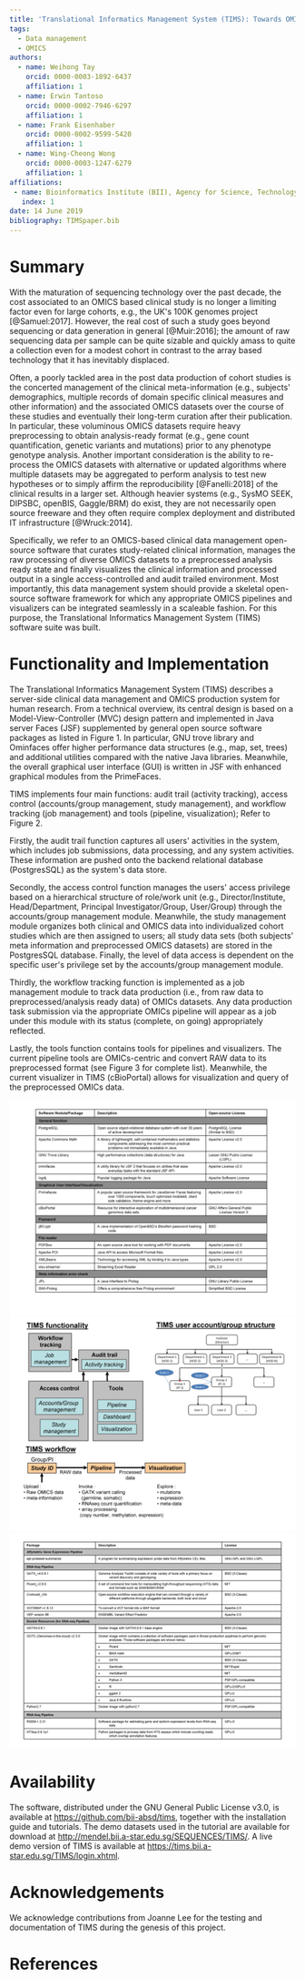 ```yaml
---
title: 'Translational Informatics Management System (TIMS): Towards OMICS based clinical data management for long term curation of clinical studies'
tags:
  - Data management
  - OMICS
authors:
  - name: Weihong Tay
    orcid: 0000-0003-1892-6437
    affiliation: 1
  - name: Erwin Tantoso
    orcid: 0000-0002-7946-6297
    affiliation: 1
  - name: Frank Eisenhaber
    orcid: 0000-0002-9599-5420
    affiliation: 1
  - name: Wing-Cheong Wong
    orcid: 0000-0003-1247-6279
    affiliation: 1
affiliations:
 - name: Bioinformatics Institute (BII), Agency for Science, Technology and Research  (A*STAR)
   index: 1
date: 14 June 2019
bibliography: TIMSpaper.bib
---
```


# Summary

With the maturation of sequencing technology over the past decade, the cost  associated to an OMICS based clinical study is no longer a limiting factor even for large cohorts, e.g., the UK's 100K genomes project [@Samuel:2017]. However, the real cost of such a study goes beyond sequencing or data generation in general [@Muir:2016]; the amount of raw sequencing data per sample can be quite sizable and quickly amass to quite a collection even for a modest cohort in contrast to the 
array based technology that it has inevitably displaced.

Often, a poorly tackled area in the post data production of cohort studies is the concerted management of the clinical meta-information (e.g., subjects' demographics, multiple records of domain specific clinical measures and other information) and the associated OMICS datasets over the course of these studies and eventually their long-term curation after their publication. In particular, these voluminous OMICS datasets require heavy preprocessing to obtain analysis-ready format (e.g., gene count quantification, genetic variants and mutations) prior to any phenotype genotype analysis. Another important consideration is the ability to re-process the OMICS datasets with alternative or updated algorithms where multiple datasets may be aggregated to perform analysis to test new hypotheses or to simply affirm the reproducibility [@Fanelli:2018] of the clinical results in a larger set. Although heavier systems (e.g., SysMO SEEK, DIPSBC, openBIS, Gaggle/BRM) do exist, they are not necessarily open source freeware and they often require complex deployment and distributed IT infrastructure [@Wruck:2014].

Specifically, we refer to an OMICS-based clinical data management open-source software that curates study-related clinical information, manages the raw processing of diverse OMICS datasets to a preprocessed analysis ready state and finally visualizes the clinical information and processed output in a single access-controlled and audit trailed environment. Most importantly, this data management system should provide a skeletal open-source software framework for which any appropriate OMICS pipelines and visualizers can be integrated seamlessly in a scaleable fashion. For this purpose, the Translational Informatics Management System (TIMS) software suite was built.

# Functionality and Implementation

The Translational Informatics Management System (TIMS) describes a server-side clinical data management and OMICS production system for human research. From a technical overview, its central design is based on a Model-View-Controller (MVC) design pattern and implemented in Java server Faces (JSF) supplemented by general open source software packages as listed in Figure 1. In particular, GNU trove library and Ominfaces offer higher performance data structures (e.g., map, set, trees) and additional utilities compared with the native Java libraries. Meanwhile, the overall graphical user interface (GUI) is written in JSF with enhanced graphical modules from the PrimeFaces.

TIMS implements four main functions: audit trail (activity tracking), access control (accounts/group management, study management), and workflow tracking (job management) and tools (pipeline, visualization); Refer to Figure 2.

Firstly, the audit trail function captures all users' activities in the system, which includes job submissions, data processing, and any system activities. These information are pushed onto the backend relational database (PostgresSQL) as the system's data store.

Secondly, the access control function manages the users' access privilege based on a hierarchical structure of role/work unit (e.g., Director/Institute, Head/Department, Principal Investigator/Group, User/Group) through the accounts/group management module. Meanwhile, the study management module organizes both clinical and OMICS data into individualized cohort studies which are then assigned to users; all study data sets (both subjects' meta information and preprocessed OMICS datasets) are stored in the PostgresSQL database. Finally, the level of data access is dependent on the specific user's privilege set by the accounts/group management module.

Thirdly, the workflow tracking function is implemented as a job management module to track data production (i.e., from raw data to preprocessed/analysis ready data) of OMICs datasets. Any data production task submission via the appropriate OMICs pipeline will appear as a job under this module with its status (complete, on going) appropriately reflected.

Lastly, the tools function contains tools for pipelines and visualizers. The current pipeline tools are OMICs-centric and convert RAW data to its preprocessed format (see Figure 3 for complete list). Meanwhile, the current visualizer in TIMS (cBioPortal) allows for visualization and query of the preprocessed OMICs data.

![Java libraries used in TIMS ](TIMS-Table-Figure1.png)
![TIMS functionality, workflow and user/group structure](TIMS-figure.png)
![OMICs pipeline tools available in TIMS](TIMS-Table-Figure2.png)

# Availability

The software, distributed under the GNU General Public License v3.0, is available at https://github.com/bii-absd/tims, together with the installation guide and tutorials. The demo datasets used in the tutorial are available for download at http://mendel.bii.a-star.edu.sg/SEQUENCES/TIMS/. A live demo version of TIMS is available at https://tims.bii.a-star.edu.sg/TIMS/login.xhtml.

# Acknowledgements

We acknowledge contributions from Joanne Lee for the testing and documentation of TIMS during the genesis of this project.

# References
